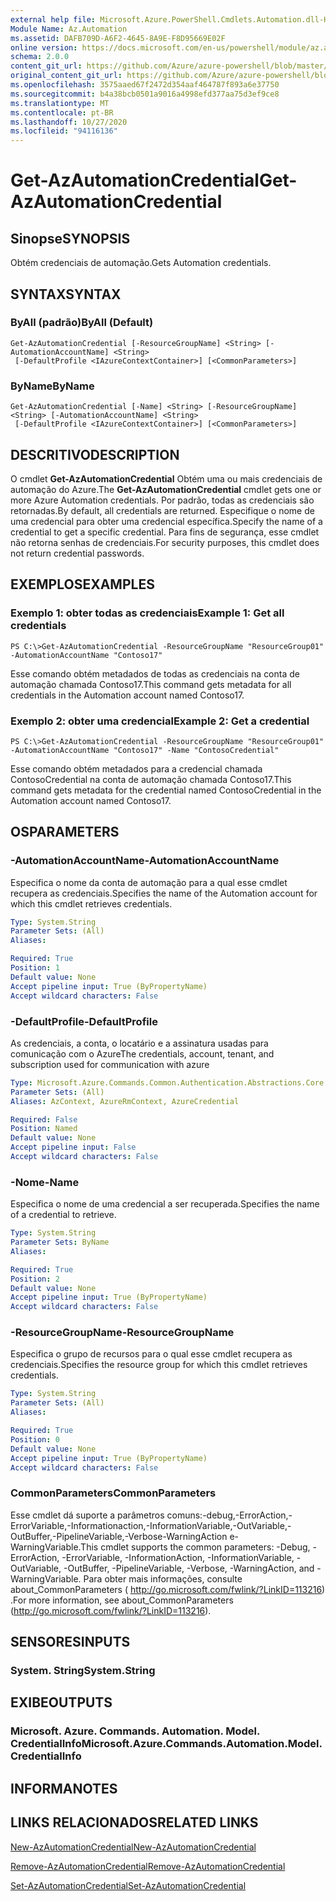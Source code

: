 ```yaml
---
external help file: Microsoft.Azure.PowerShell.Cmdlets.Automation.dll-Help.xml
Module Name: Az.Automation
ms.assetid: DAFB709D-A6F2-4645-8A9E-F8D95669E02F
online version: https://docs.microsoft.com/en-us/powershell/module/az.automation/get-azautomationcredential
schema: 2.0.0
content_git_url: https://github.com/Azure/azure-powershell/blob/master/src/Automation/Automation/help/Get-AzAutomationCredential.md
original_content_git_url: https://github.com/Azure/azure-powershell/blob/master/src/Automation/Automation/help/Get-AzAutomationCredential.md
ms.openlocfilehash: 3575aaed67f2472d354aaf464787f893a6e37750
ms.sourcegitcommit: b4a38bcb0501a9016a4998efd377aa75d3ef9ce8
ms.translationtype: MT
ms.contentlocale: pt-BR
ms.lasthandoff: 10/27/2020
ms.locfileid: "94116136"
---
```

# <span data-ttu-id="ecb2d-101">Get-AzAutomationCredential</span><span class="sxs-lookup"><span data-stu-id="ecb2d-101">Get-AzAutomationCredential</span></span>

## <span data-ttu-id="ecb2d-102">Sinopse</span><span class="sxs-lookup"><span data-stu-id="ecb2d-102">SYNOPSIS</span></span>
<span data-ttu-id="ecb2d-103">Obtém credenciais de automação.</span><span class="sxs-lookup"><span data-stu-id="ecb2d-103">Gets Automation credentials.</span></span>

## <span data-ttu-id="ecb2d-104">SYNTAX</span><span class="sxs-lookup"><span data-stu-id="ecb2d-104">SYNTAX</span></span>

### <span data-ttu-id="ecb2d-105">ByAll (padrão)</span><span class="sxs-lookup"><span data-stu-id="ecb2d-105">ByAll (Default)</span></span>
```
Get-AzAutomationCredential [-ResourceGroupName] <String> [-AutomationAccountName] <String>
 [-DefaultProfile <IAzureContextContainer>] [<CommonParameters>]
```

### <span data-ttu-id="ecb2d-106">ByName</span><span class="sxs-lookup"><span data-stu-id="ecb2d-106">ByName</span></span>
```
Get-AzAutomationCredential [-Name] <String> [-ResourceGroupName] <String> [-AutomationAccountName] <String>
 [-DefaultProfile <IAzureContextContainer>] [<CommonParameters>]
```

## <span data-ttu-id="ecb2d-107">DESCRITIVO</span><span class="sxs-lookup"><span data-stu-id="ecb2d-107">DESCRIPTION</span></span>
<span data-ttu-id="ecb2d-108">O cmdlet **Get-AzAutomationCredential** Obtém uma ou mais credenciais de automação do Azure.</span><span class="sxs-lookup"><span data-stu-id="ecb2d-108">The **Get-AzAutomationCredential** cmdlet gets one or more Azure Automation credentials.</span></span>
<span data-ttu-id="ecb2d-109">Por padrão, todas as credenciais são retornadas.</span><span class="sxs-lookup"><span data-stu-id="ecb2d-109">By default, all credentials are returned.</span></span>
<span data-ttu-id="ecb2d-110">Especifique o nome de uma credencial para obter uma credencial específica.</span><span class="sxs-lookup"><span data-stu-id="ecb2d-110">Specify the name of a credential to get a specific credential.</span></span>
<span data-ttu-id="ecb2d-111">Para fins de segurança, esse cmdlet não retorna senhas de credenciais.</span><span class="sxs-lookup"><span data-stu-id="ecb2d-111">For security purposes, this cmdlet does not return credential passwords.</span></span>

## <span data-ttu-id="ecb2d-112">EXEMPLOS</span><span class="sxs-lookup"><span data-stu-id="ecb2d-112">EXAMPLES</span></span>

### <span data-ttu-id="ecb2d-113">Exemplo 1: obter todas as credenciais</span><span class="sxs-lookup"><span data-stu-id="ecb2d-113">Example 1: Get all credentials</span></span>
```
PS C:\>Get-AzAutomationCredential -ResourceGroupName "ResourceGroup01" -AutomationAccountName "Contoso17"
```

<span data-ttu-id="ecb2d-114">Esse comando obtém metadados de todas as credenciais na conta de automação chamada Contoso17.</span><span class="sxs-lookup"><span data-stu-id="ecb2d-114">This command gets metadata for all credentials in the Automation account named Contoso17.</span></span>

### <span data-ttu-id="ecb2d-115">Exemplo 2: obter uma credencial</span><span class="sxs-lookup"><span data-stu-id="ecb2d-115">Example 2: Get a credential</span></span>
```
PS C:\>Get-AzAutomationCredential -ResourceGroupName "ResourceGroup01" -AutomationAccountName "Contoso17" -Name "ContosoCredential"
```

<span data-ttu-id="ecb2d-116">Esse comando obtém metadados para a credencial chamada ContosoCredential na conta de automação chamada Contoso17.</span><span class="sxs-lookup"><span data-stu-id="ecb2d-116">This command gets metadata for the credential named ContosoCredential in the Automation account named Contoso17.</span></span>

## <span data-ttu-id="ecb2d-117">OS</span><span class="sxs-lookup"><span data-stu-id="ecb2d-117">PARAMETERS</span></span>

### <span data-ttu-id="ecb2d-118">-AutomationAccountName</span><span class="sxs-lookup"><span data-stu-id="ecb2d-118">-AutomationAccountName</span></span>
<span data-ttu-id="ecb2d-119">Especifica o nome da conta de automação para a qual esse cmdlet recupera as credenciais.</span><span class="sxs-lookup"><span data-stu-id="ecb2d-119">Specifies the name of the Automation account for which this cmdlet retrieves credentials.</span></span>

```yaml
Type: System.String
Parameter Sets: (All)
Aliases:

Required: True
Position: 1
Default value: None
Accept pipeline input: True (ByPropertyName)
Accept wildcard characters: False
```

### <span data-ttu-id="ecb2d-120">-DefaultProfile</span><span class="sxs-lookup"><span data-stu-id="ecb2d-120">-DefaultProfile</span></span>
<span data-ttu-id="ecb2d-121">As credenciais, a conta, o locatário e a assinatura usadas para comunicação com o Azure</span><span class="sxs-lookup"><span data-stu-id="ecb2d-121">The credentials, account, tenant, and subscription used for communication with azure</span></span>

```yaml
Type: Microsoft.Azure.Commands.Common.Authentication.Abstractions.Core.IAzureContextContainer
Parameter Sets: (All)
Aliases: AzContext, AzureRmContext, AzureCredential

Required: False
Position: Named
Default value: None
Accept pipeline input: False
Accept wildcard characters: False
```

### <span data-ttu-id="ecb2d-122">-Nome</span><span class="sxs-lookup"><span data-stu-id="ecb2d-122">-Name</span></span>
<span data-ttu-id="ecb2d-123">Especifica o nome de uma credencial a ser recuperada.</span><span class="sxs-lookup"><span data-stu-id="ecb2d-123">Specifies the name of a credential to retrieve.</span></span>

```yaml
Type: System.String
Parameter Sets: ByName
Aliases:

Required: True
Position: 2
Default value: None
Accept pipeline input: True (ByPropertyName)
Accept wildcard characters: False
```

### <span data-ttu-id="ecb2d-124">-ResourceGroupName</span><span class="sxs-lookup"><span data-stu-id="ecb2d-124">-ResourceGroupName</span></span>
<span data-ttu-id="ecb2d-125">Especifica o grupo de recursos para o qual esse cmdlet recupera as credenciais.</span><span class="sxs-lookup"><span data-stu-id="ecb2d-125">Specifies the resource group for which this cmdlet retrieves credentials.</span></span>

```yaml
Type: System.String
Parameter Sets: (All)
Aliases:

Required: True
Position: 0
Default value: None
Accept pipeline input: True (ByPropertyName)
Accept wildcard characters: False
```

### <span data-ttu-id="ecb2d-126">CommonParameters</span><span class="sxs-lookup"><span data-stu-id="ecb2d-126">CommonParameters</span></span>
<span data-ttu-id="ecb2d-127">Esse cmdlet dá suporte a parâmetros comuns:-debug,-ErrorAction,-ErrorVariable,-Informationaction,-InformationVariable,-OutVariable,-OutBuffer,-PipelineVariable,-Verbose-WarningAction e-WarningVariable.</span><span class="sxs-lookup"><span data-stu-id="ecb2d-127">This cmdlet supports the common parameters: -Debug, -ErrorAction, -ErrorVariable, -InformationAction, -InformationVariable, -OutVariable, -OutBuffer, -PipelineVariable, -Verbose, -WarningAction, and -WarningVariable.</span></span> <span data-ttu-id="ecb2d-128">Para obter mais informações, consulte about_CommonParameters ( http://go.microsoft.com/fwlink/?LinkID=113216) .</span><span class="sxs-lookup"><span data-stu-id="ecb2d-128">For more information, see about_CommonParameters (http://go.microsoft.com/fwlink/?LinkID=113216).</span></span>

## <span data-ttu-id="ecb2d-129">SENSORES</span><span class="sxs-lookup"><span data-stu-id="ecb2d-129">INPUTS</span></span>

### <span data-ttu-id="ecb2d-130">System. String</span><span class="sxs-lookup"><span data-stu-id="ecb2d-130">System.String</span></span>

## <span data-ttu-id="ecb2d-131">EXIBE</span><span class="sxs-lookup"><span data-stu-id="ecb2d-131">OUTPUTS</span></span>

### <span data-ttu-id="ecb2d-132">Microsoft. Azure. Commands. Automation. Model. CredentialInfo</span><span class="sxs-lookup"><span data-stu-id="ecb2d-132">Microsoft.Azure.Commands.Automation.Model.CredentialInfo</span></span>

## <span data-ttu-id="ecb2d-133">INFORMA</span><span class="sxs-lookup"><span data-stu-id="ecb2d-133">NOTES</span></span>

## <span data-ttu-id="ecb2d-134">LINKS RELACIONADOS</span><span class="sxs-lookup"><span data-stu-id="ecb2d-134">RELATED LINKS</span></span>

[<span data-ttu-id="ecb2d-135">New-AzAutomationCredential</span><span class="sxs-lookup"><span data-stu-id="ecb2d-135">New-AzAutomationCredential</span></span>](./New-AzAutomationCredential.md)

[<span data-ttu-id="ecb2d-136">Remove-AzAutomationCredential</span><span class="sxs-lookup"><span data-stu-id="ecb2d-136">Remove-AzAutomationCredential</span></span>](./Remove-AzAutomationCredential.md)

[<span data-ttu-id="ecb2d-137">Set-AzAutomationCredential</span><span class="sxs-lookup"><span data-stu-id="ecb2d-137">Set-AzAutomationCredential</span></span>](./Set-AzAutomationCredential.md)


